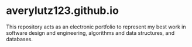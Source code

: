 # averylutz123.github.io
This repository acts as an electronic portfolio to represent my best work in software design and engineering, algorithms and data structures, and databases.
